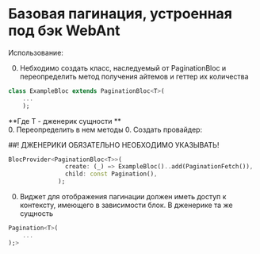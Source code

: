 # Базовая пагинация, устроенная под бэк WebAnt

Использование:

0. Небходимо создать класс, наследуемый от PaginationBloc и переопределить
метод получения айтемов и геттер их количества
```dart
class ExampleBloc extends PaginationBloc<T>(
    ...
    );
```
**Где T - дженерик сущности **    
0. Переопределить в нем методы
0. Создать провайдер:

##! ДЖЕНЕРИКИ ОБЯЗАТЕЛЬНО НЕОБХОДИМО УКАЗЫВАТЬ!
```dart
BlocProvider<PaginationBloc<T>>(
                create: (_) => ExampleBloc()..add(PaginationFetch()),
                child: const Pagination(),
              );
```
0. Виджет для отображения пагинации должен иметь доступ к контексту,
имеющего в зависимости блок. В дженерике та же сущность
```dart
Pagination<T>(
    ...
);>
```
